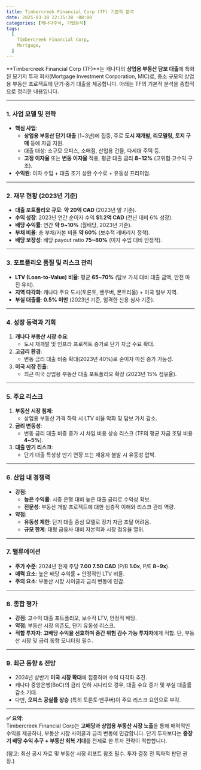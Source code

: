 ```yaml
---
title: Timbercreek Financial Corp (TF) 기본적 분석
date: 2025-03-30 22:35:38 -08:00
categories: [캐나다주식, 기업분석]
tags:
  [
    Timbercreek Financial Corp,
    Mortgage,
  ]
---
```


**Timbercreek Financial Corp (TF)**는 캐나다의 **상업용 부동산 담보 대출**에 특화된 모기지 투자 회사(Mortgage Investment Corporation, MIC)로, 중소 규모의 상업용 부동산 프로젝트에 단기·중기 대출을 제공합니다. 아래는 TF의 기본적 분석을 종합적으로 정리한 내용입니다.

----------

### **1. 사업 모델 및 전략**

-   **핵심 사업**:
    -   **상업용 부동산 단기 대출** (1~3년)에 집중, 주로 **도시 재개발, 리모델링, 토지 구매** 등에 자금 지원.
    -   대출 대상: 소규모 오피스, 소매점, 산업용 건물, 다세대 주택 등.
    -   **고정 이자율** 또는 **변동 이자율** 적용, 평균 대출 금리 **8~12%** (고위험·고수익 구조).
-   **수익원**: 이자 수입 + 대출 조기 상환 수수료 + 유동성 프리미엄.

----------

### **2. 재무 현황 (2023년 기준)**

-   **대출 포트폴리오 규모**: **약 20억 CAD** (2023년 말 기준).
-   **수익 성장**: 2023년 연간 순이자 수익 **$1.2억 CAD** (전년 대비 6% 성장).
-   **배당 수익률**: 연간 **약 9~10%** (월배당, 2023년 기준).
-   **부채 비율**: 총 부채/자본 비율 **약 60%** (보수적 레버리지 정책).
-   **배당 보장성**: 배당 payout ratio **75~80%** (이자 수입 대비 안정적).

----------

### **3. 포트폴리오 품질 및 리스크 관리**

-   **LTV (Loan-to-Value) 비율**: 평균 **65~70%** (담보 가치 대비 대출 금액, 안전 마진 유지).
-   **지역 다각화**: 캐나다 주요 도시(토론토, 밴쿠버, 몬트리올) + 미국 일부 지역.
-   **부실 대출률**: **0.5% 미만** (2023년 기준, 엄격한 신용 심사 기준).

----------

### **4. 성장 동력과 기회**

1.  **캐나다 부동산 시장 수요**:
    -   도시 재개발 및 인프라 프로젝트 증가로 단기 자금 수요 확대.
2.  **고금리 환경**:
    -   변동 금리 대출 비중 확대(2023년 40%)로 순이자 마진 증가 가능성.
3.  **미국 시장 진출**:
    -   최근 미국 상업용 부동산 대출 포트폴리오 확장 (2023년 15% 점유율).

----------

### **5. 주요 리스크**

1.  **부동산 시장 침체**:
    -   상업용 부동산 가격 하락 시 LTV 비율 악화 및 담보 가치 감소.
2.  **금리 변동성**:
    -   변동 금리 대출 비중 증가 시 차입 비용 상승 리스크 (TF의 평균 자금 조달 비용 **4~5%**).
3.  **대출 만기 리스크**:
    -   단기 대출 특성상 만기 연장 또는 재융자 불발 시 유동성 압박.

----------

### **6. 산업 내 경쟁력**

-   **강점**:
    -   **높은 수익률**: 시중 은행 대비 높은 대출 금리로 수익성 확보.
    -   **전문성**: 부동산 개발 프로젝트에 대한 심층적 이해와 리스크 관리 역량.
-   **약점**:
    -   **유동성 제한**: 단기 대출 중심 모델로 장기 자금 조달 어려움.
    -   **규모 한계**: 대형 금융사 대비 자본력과 시장 점유율 열위.

----------

### **7. 밸류에이션**

-   **주가 수준**: 2024년 현재 주당 **$7.00~$7.50 CAD** (P/B **1.0x**, P/E **8~9x**).
-   **매력 요소**: 높은 배당 수익률 + 안정적인 LTV 비율.
-   **주의 요소**: 부동산 시장 사이클과 금리 변동에 민감.

----------

### **8. 종합 평가**

-   **강점**: 고수익 대출 포트폴리오, 보수적 LTV, 안정적 배당.
-   **약점**: 부동산 시장 의존도, 단기 유동성 리스크.
-   **적합 투자자**: **고배당 수익을 선호하며 중간 위험 감수 가능 투자자**에게 적합. 단, 부동산 시장 및 금리 동향 모니터링 필수.

----------

### **9. 최근 동향 & 전망**

-   2024년 상반기 **미국 시장 확대**에 집중하며 수익 다각화 추진.
-   캐나다 중앙은행(BoC)의 금리 인하 시나리오 경우, 대출 수요 증가 및 부실 대출률 감소 기대.
-   다만, **오피스 공실률 상승** (특히 토론토·밴쿠버)이 주요 리스크 요인으로 부각.

----------

**✅ 요약**:  
Timbercreek Financial Corp는 **고배당과 상업용 부동산 시장 노출**을 통해 매력적인 수익을 제공하나, 부동산 시장 사이클과 금리 변동에 민감합니다. 단기 투자보다는 **중장기 배당 수익 추구 + 부동산 회복 기대**를 전제로 한 투자 전략이 적합합니다.

(참고: 최신 공시 자료 및 부동산 시장 리포트 참조 필수. 투자 결정 전 독자적 판단 권장.)

